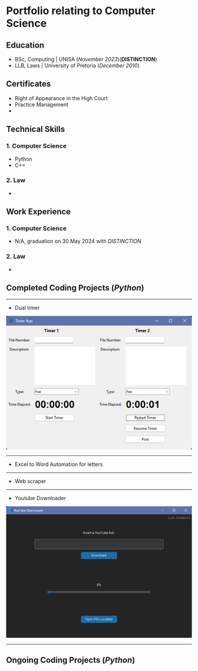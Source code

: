 # Portfolio relating to Computer Science

## Education
- BSc, Computing | UNISA (_November 2023_)(**DISTINCTION**)
- LLB, Laws	| University of Pretoria (_December 2010_)

## Certificates 
- Right of Appearance in the High Court
- Practice Management
- 

## Technical Skills
### 1. Computer Science
- Python
- C++

### 2. Law
- 

## Work Experience
### 1. Computer Science
- N/A, graduation on 30 May 2024 with _DISTINCTION_

### 2. Law
- 

## Completed Coding Projects (_Python_)
____
- Dual timer

![1](/img/screenshot.100.png)

____

- Excel to Word Automation for letters

____
- Web scraper

____
- Youtube Downloader

![1](/img/screenshot.99.png)

____

## Ongoing Coding Projects (_Python_)
